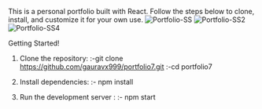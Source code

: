This is a personal portfolio built with React. Follow the steps below to clone, install, and customize it for your own use.
![Portfolio-SS](https://github.com/user-attachments/assets/7ee95859-cc1a-4f96-b44b-7a0f126063c3)
![Portfolio-SS2](https://github.com/user-attachments/assets/4fef24cc-aca0-4e54-93c2-bb3825d528a2)
![Portfolio-SS4](https://github.com/user-attachments/assets/87b7bc37-d13c-4ab1-9cc7-9686f770ba0a)


Getting Started!
1. Clone the repository:
:-git clone https://github.com/gauravx999/portfolio7.git
:-cd portfolio7

2. Install dependencies:
:-  npm install

3. Run the development server :
:- npm start










